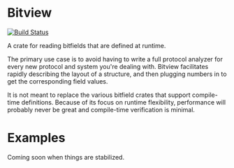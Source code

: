# Bitview

[![Build Status](https://travis-ci.org/barometz/bitview.svg?branch=master)](https://travis-ci.org/barometz/bitview)

A crate for reading bitfields that are defined at runtime.

The primary use case is to avoid having to write a full protocol analyzer for every new protocol and system you're dealing with. Bitview facilitates rapidly describing the layout of a structure, and then plugging numbers in to get the corresponding field values.

It is not meant to replace the various bitfield crates that support compile-time definitions. Because of its focus on runtime flexibility, performance will probably never be great and compile-time verification is minimal.

# Examples
Coming soon when things are stabilized.
